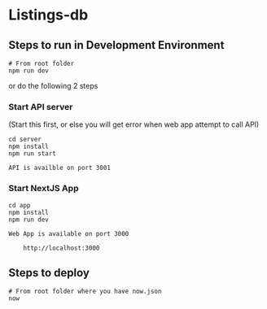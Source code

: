 # Listings-db

## Steps to run in Development Environment

```
# From root folder
npm run dev
```

or do the following 2 steps

### Start API server

(Start this first, or else you will get error when web app attempt to call API)

```
cd server
npm install
npm run start
```

    API is availble on port 3001

### Start NextJS App

```
cd app
npm install
npm run dev
```

    Web App is available on port 3000

        http://localhost:3000

## Steps to deploy

```
# From root folder where you have now.json
now
```
